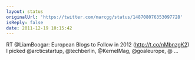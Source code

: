 ```yaml
---
layout: status
originalUrl: 'https://twitter.com/marcgg/status/148708076353097728'
isReply: false
date: 2011-12-19 10:15:42
---
```


RT @LiamBoogar: European Blogs to Follow in 2012 (http://t.co/nMbnzgK2) I picked @arcticstartup, @techberlin, @KernelMag, @goaleurope, @ ...
